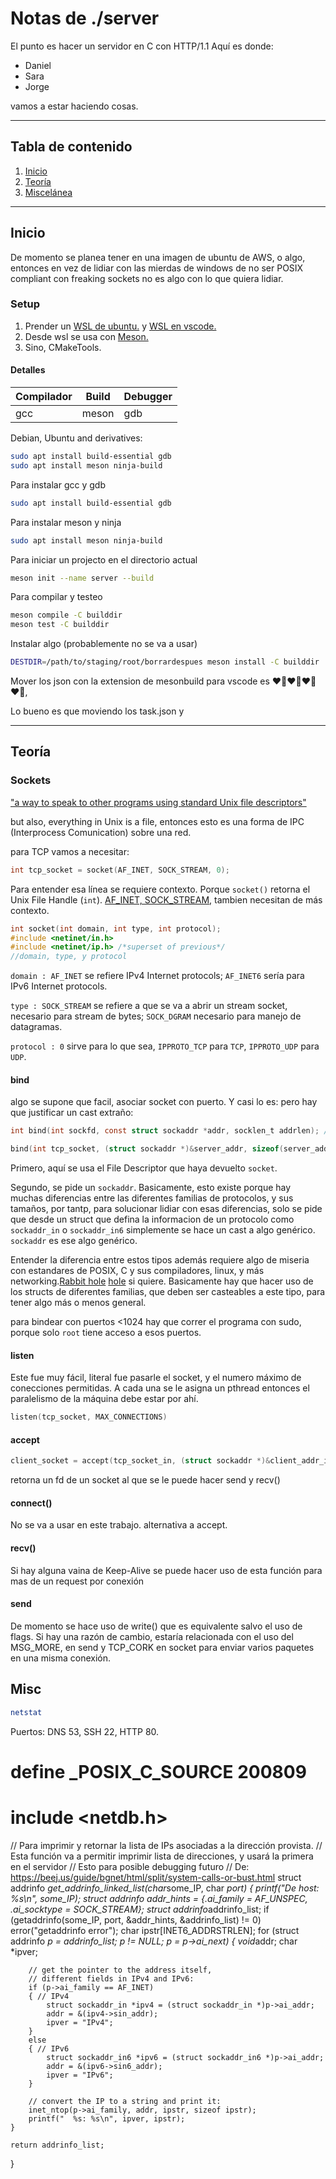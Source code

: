 
# **Notas de ./server**

El punto es hacer un servidor en C con HTTP/1.1
Aquí es donde:

- Daniel
- Sara
- Jorge

vamos a estar haciendo cosas.

******

## **Tabla de contenido**

1. [Inicio](#inicio)
2. [Teoría](#teoría)
3. [Miscelánea](#misc)

******

## **Inicio**

De momento se planea tener en una imagen de ubuntu de AWS, o algo, entonces en vez de lidiar con las mierdas de windows de no ser POSIX compliant con freaking sockets no es algo con lo que quiera lidiar.

### **Setup**

1. Prender un [WSL de ubuntu.](https://learn.microsoft.com/es-mx/windows/wsl/install) y [WSL en vscode.](https://code.visualstudio.com/docs/remote/wsl)
2. Desde wsl se usa con [Meson.](https://mesonbuild.com/SimpleStart.html)
3. Sino, CMakeTools.

#### **Detalles**

|Compilador|Build|Debugger|
|---|---|---|
|gcc|meson|gdb|

Debian, Ubuntu and derivatives:

``` bash
sudo apt install build-essential gdb
sudo apt install meson ninja-build
```

Para instalar gcc y gdb

``` bash
sudo apt install build-essential gdb
```

Para instalar meson y ninja

``` bash
sudo apt install meson ninja-build
```

Para iniciar un projecto en el directorio actual

``` bash
meson init --name server --build
```

Para compilar y testeo

``` bash
meson compile -C builddir
meson test -C builddir
```

Instalar algo (probablemente no se va a usar)

``` bash
DESTDIR=/path/to/staging/root/borrardespues meson install -C builddir
```

Mover los json con la extension de mesonbuild para vscode es ❤️‍🔥❤️‍🔥❤️‍🔥❤️‍🔥,

Lo bueno es que moviendo los task.json y

******

## **Teoría**

### Sockets

["a way to speak to other programs using standard Unix file descriptors"](https://man7.org/linux/man-pages/man2/socket.2.html)

but also, everything in Unix is a file, entonces esto es una forma de IPC (Interprocess Comunication) sobre una red.

para TCP vamos a necesitar:

``` C
int tcp_socket = socket(AF_INET, SOCK_STREAM, 0);
```

Para entender esa línea se requiere contexto.
Porque ```socket()``` retorna el Unix File Handle (```int```).
[AF_INET, SOCK_STREAM](https://man7.org/linux/man-pages/man7/ip.7.html),  tambien necesitan de más contexto.

``` C
int socket(int domain, int type, int protocol);
#include <netinet/in.h>
#include <netinet/ip.h> /*superset of previous*/ 
//domain, type, y protocol

```

```domain : AF_INET``` se refiere IPv4 Internet protocols; ```AF_INET6``` sería para IPv6 Internet protocols.

```type : SOCK_STREAM``` se refiere a que se va a abrir un stream socket, necesario para stream de bytes; ```SOCK_DGRAM``` necesario para manejo de datagramas.

```protocol : 0``` sirve para lo que sea, ```IPPROTO_TCP``` para ```TCP```, ```IPPROTO_UDP``` para ```UDP```.

#### bind

algo se supone que facil, asociar socket con puerto.
Y casi lo es: pero hay que justificar un cast extraño:

``` C
int bind(int sockfd, const struct sockaddr *addr, socklen_t addrlen); //declarando

bind(int tcp_socket, (struct sockaddr *)&server_addr, sizeof(server_addr))// en practica
```

Primero, aquí se usa el File Descriptor que haya devuelto ```socket```.

Segundo, se pide un ```sockaddr```. Basicamente, esto existe porque hay muchas diferencias entre las diferentes familias de protocolos, y sus tamaños, por tantp, para solucionar lidiar con esas diferencias, solo se pide que desde un struct que defina la informacion de un protocolo como ```sockaddr_in``` o ```sockaddr_in6``` simplemente se hace un cast a algo genérico. ```sockaddr``` es ese algo genérico.

Entender la diferencia entre estos tipos además requiere algo de miseria con estandares de POSIX, C y sus compiladores, linux, y más networking.[Rabbit hole](https://stackoverflow.com/questions/18609397/whats-the-difference-between-sockaddr-sockaddr-in-and-sockaddr-in6) [hole](https://stackoverflow.com/questions/48328708/c-create-a-sockaddr-struct) si quiere. Basicamente hay que hacer uso de los structs de diferentes familias, que deben ser casteables a este tipo, para tener algo más o menos general.

para bindear con puertos <1024 hay que correr el programa con sudo, porque solo ```root``` tiene acceso a esos puertos.

#### listen

Este fue muy fácil, literal fue pasarle el socket, y el numero máximo de conecciones permitidas. A cada una se le asigna un pthread entonces el paralelismo de la máquina debe estar por ahí.

``` C
listen(tcp_socket, MAX_CONNECTIONS)
```

#### accept

``` C
client_socket = accept(tcp_socket_in, (struct sockaddr *)&client_addr_in, (socklen_t*)sizeof(client_addr_in));
```

retorna un fd de un socket al que se le puede hacer send y recv()

#### connect()

No se va a usar en este trabajo. alternativa a accept.

#### recv()

Si hay alguna vaina de Keep-Alive se puede hacer uso de esta función para mas de un request por conexión

#### send

De momento se hace uso de write() que es equivalente salvo el uso de flags.
Si hay una razón de cambio, estaría relacionada con el uso del MSG_MORE, en send y TCP_CORK en socket para enviar varios paquetes en una misma conexión.

## Misc

``` bash
netstat
```

Puertos: DNS 53, SSH 22, HTTP 80.

# define _POSIX_C_SOURCE 200809
# include <netdb.h>

// Para imprimir y retornar la lista de IPs asociadas a la dirección provista.
// Esta función va a permitir imprimir lista de direcciones, y usará la primera en el servidor
// Esto para posible debugging futuro
// De: <https://beej.us/guide/bgnet/html/split/system-calls-or-bust.html>
struct addrinfo *get_addrinfo_linked_list(char*some_IP, char *port)
{
    printf("De host: %s\n", some_IP);
    struct addrinfo addr_hints = {.ai_family = AF_UNSPEC, .ai_socktype = SOCK_STREAM};
struct addrinfo*addrinfo_list;
    if (getaddrinfo(some_IP, port, &addr_hints, &addrinfo_list) != 0)
        error("getaddrinfo error");
    char ipstr[INET6_ADDRSTRLEN];
    for (struct addrinfo *p = addrinfo_list; p != NULL; p = p->ai_next)
    {
void*addr;
        char *ipver;

        // get the pointer to the address itself,
        // different fields in IPv4 and IPv6:
        if (p->ai_family == AF_INET)
        { // IPv4
            struct sockaddr_in *ipv4 = (struct sockaddr_in *)p->ai_addr;
            addr = &(ipv4->sin_addr);
            ipver = "IPv4";
        }
        else
        { // IPv6
            struct sockaddr_in6 *ipv6 = (struct sockaddr_in6 *)p->ai_addr;
            addr = &(ipv6->sin6_addr);
            ipver = "IPv6";
        }

        // convert the IP to a string and print it:
        inet_ntop(p->ai_family, addr, ipstr, sizeof ipstr);
        printf("  %s: %s\n", ipver, ipstr);
    }

    return addrinfo_list;
}
